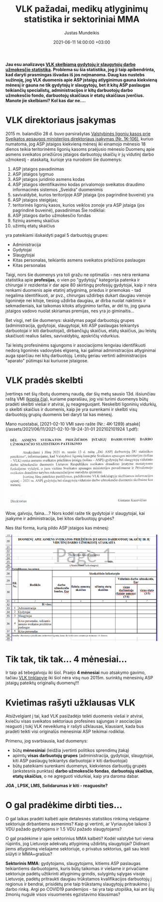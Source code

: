 ﻿---
title: VLK pažadai, medikų atlyginimų statistika ir sektoriniai MMA
date: 2021-06-11 14:00:00 +03:00
author: Justas Mundeikis
layout: post
comments: true
citation: true

image: /assets/2021/06/11/ban.jpg
thumbnail: /assets/2021/06/11/thumb.ban.jpg
categories:
 - Sveikatos apsauga
tags:
 - Sveikatos apsauga
 - Statistika
---

**Jau esu analizavęs [VLK skelbiamą gydytojų ir slaugytojų darbo užmokesčio statistiką](https://lithuanian-economy.net/2020/06/13/kodel-mirsta-viesasis-sektorius-lietuvoje/). Problema su šia statistika, jog ji taip apibendrinta, kad daryti prasmingas išvadas iš jos neįmanoma. Daug kas nustebs sužinoję, jog VLK duomenis apie ASP įstaigų atlyginimus gauna kiekvieną mėnesį ir gauna ne tik gydytojų ir slaugytojų, bet it kitų ASP paslaugas teikiančių specialistų, administracijos ir kitų darbuotojų darbo užmokesčio fondo, darbuotojų skaičiaus ir etatų skaičiaus įverčius. Manote jie skelbiami? Kol kas dar ne....**<!--more-->

# VLK direktoriaus įsakymas

2015 m. balandžio 28 d. buvo parsirašytas [Valstybinės ligonių kasos prie Sveikatos apsaugos ministerijos direktoriaus įsakymas (Nr. 1K-106)](https://e-seimas.lrs.lt/portal/legalAct/lt/TAD/0675f5e0edf211e4a8669450a5f0514d/asr?positionInSearchResults=0&searchModelUUID=ec2922c5-8863-4436-a268-ee3d3b87ae45), kuriuo numatoma, jog ASP įstaigos kiekvieną mėnesį iki einamojo mėnesio 18 dienos teikia teritorinėms ligonių kasoms praėjusio mėnesio Duomenų apie asmens sveikatos priežiūros įstaigos darbuotojų skaičių ir jų vidutinį darbo užmokestį - ataskaitą, kurioje yra nurodomi šie duomenys:

1. ASP įstaigos pavadinimas
2. ASP įstaigos lygmuo
3. ASP įstaigos juridinio asmens kodas
4. ASP įstaigos identifikavimo kodas privalomojo sveikatos draudimo informacinės sistemos „Sveidra“
duomenimis
5. savivaldybė, kurios teritorijoje ASP įstaiga (jos pagrindinė buveinė) yra
6. ASP įstaigos steigėjas;
7. teritorinės ligonių kasos, kurios veiklos zonoje yra ASP įstaiga (jos pagrindinė buveinė), pavadinimas
Šie rodikliai:
8. ASP įstaigos darbo užmokesčio fondas
9. fizinių asmenų skaičius
10. užimtų etatų skaičius

yra pateikiami išskaidyti pagal 5 darbuotojų grupes:

* Administracija
* Gydytojai
* Slaugytojai
* Kitas personalas, teikiantis asmens sveikatos priežiūros paslaugas
* Kitas personalas

Taigi, nors šie duomenys yra toli gražu ne optimalūs - nes nėra renkama statistika apie **profesijas**, o vien po "gydytojų" kategorija patenka ir chirurgai ir rezidentai ir dar apie 80 skirtingų profesijų gydytojai, kaip ir nėra renkami duomenis apie etatinį atlyginimą, priedus ir priemokas - tad negalima identifikuoti, ar pvz., chirurgas uždirbęs dukart daugiau vienoje ligoninėje nei kitoje, tiesiog uždirba daugiau, ar dirba nuolat naktimis ir sekmadieniais, kai taikomas kitoks atlyginimo tarifas, ar dėl to, jog gauna įstaigos vadovo nuolat skiriamas premijas, nes yra jo giminaitis...

Bet visgi, net šie duomenys: skaidymas pagal darbuotojų grupes (administracija, gydytojai, slaugytojai, kiti ASP paslaugas teikiantys darbuotojai ir kiti darbuotojai), dirbančiųjų skaičius, etatų skaičius, jau leistų skaičiuoti realius šalies, savivaldybių, apskričių vidurkius.

Tai leistų profesinėms sąjungoms ir asociacijoms lengviau identifikuoti nedorą ligoninės vadovybės elgseną, kai galimai administracijos atlyginimai auga sparčiau nei kitų darbuotojų. Leistų geriau vertinti administracijos "aparato" pūtimąsi kai kuriuose įstaigose.

# VLK pradės skelbti

Įvertinęs net šių ribotų duomenų naudą, dar šių metų sausio 13d. išsiunčiau raštą VMI ([kopija čia](/assets/2021/06/11/raštas_VLK_dėl_ASPĮ_DU_detalios_statistikos.pdf)), kuriame paprašiau, jog visi turimi duomenys būtų pradėti skelbti viešai ir atvirai, jų neagreguojant. Neskelbti ligoninių vidurkių, o skelbti skaičius ir duomenis, kaip jie yra surenkami ir skelbti visų darbuotojų grupių duomenis bei daryti tai kas mėnesį.

Mano nuostabai, [2021-02-10 VMI savo rašte (Nr.: 4K-1289) atsakė](/assets/2021/06/11/2021-02-10-19-24-31-01 202102101924 1.pdf):

![](/assets/2021/06/11/vlk_ats.png)

Wow, galvoju, faina....? Nors kodėl rašte tik gydytojai ir slaugytojai, kai įsakyme ir administracija, bei kitos darbuotojų grupės?

Nes štai forma, kurią pildo ASP įstaigos kas mėnesį:

![](/assets/2021/06/11/forma.png)

# Tik tak, tik tak... 4 mėnesiai...

Ir taip aš tebegalvoju iki šiol. Praėjo **4 mėnesiai** nuo atsakymo gavimo, tačiau [VLK tinklapyje](https://ligoniukasa.lrv.lt/lt/atviri-duomenys-1/gydytoju-ir-slaugytoju-darbo-uzmokestis/darbo-uzmokestis-1) iki šiol nėra visų nuo 2015m. surinktų mėnesinių ASP įstaigų pateiktų originalių duomenų!!!

# Kvietimas rašyti užklausas VLK

Atsižvelgiant į tai, kad VLK pasižadėjo teikti duomenis viešai ir atvirai, kviečiu visas sveikatos sektoriaus profesines sąjungas ir asociacijas reaguoti į tokį VLK neveiklumą ir rašyti užklausas, klausiant, kada bus pradėti teikti visi originalūs mėnesiniai ASP teikimai rodikliai.

Primenu, jog svarbiausia, kad duomenys:

* būtų **mėnesiniai** (leidžia įvertinti politikos sprendimų įtaką)
* apimtų **visas darbuotojų grupes** (administracija, gydytojai, slaugytojai, kiti ASP paslaugų teikiantys darbuotojai ir kiti darbuotojai)
* būtų pateikiami surenkami duomenys, kiekvienos darbuotjų grupės (ankstesnis punktas) **darbo užmokesčio fondas**, **darbuotojų skaičius**, **etatų skaičius**, o ne agreguoti vidurkiai, kaip yra daroma dabar.


**JGA , LPSK, LMS, Solidarumas ir kiti - reaguosite?**

# O gal pradėkime dirbti ties...

O gal laikas pradėti kalbėti apie detalesnės statistikos rinkimą viešajame sektoriuje dirbantiems asmenims? Kaip gi vertinti, ar Vyriausybė laikosi 3 VDU pažado gydytojams ir 1.5 VDU pažado slaugytojams?

O gal pradėkime ir apie sektorinius MMA kalbėti? Kodėl valstybė turi viena rūpintis, jog Lietuvoje adekvatų atlyginimą uždirbtų slaugytojai? Didinant jiems atlyginimą viešajame sektoriuje, o privatus sektorius, gali sau leisti siūlyti ir MMA+grašius?

**Sektorinis MMA**: gydytojams, slaugytojams, kitiems ASP paslaugas teikiantiems darbuotojams, kuris būtų taikomas ir viešame ir privačiame sektoriuje padėtų užtikrinti atlyginimų grindis, sulygintų sąlygas visoje Lietuvoje, padėtų pritraukti daugiau trūkstamos kvalifikacijos darbuotojų į regionus ir bendrai, prisidėtų prie taip trūkstamų slaugytojų pritraukimo į darbo rinką. Argi po COVID19 pandemijos - tai yra taip utopiška, kai ant šių žmonių nugulė visos visuomenės egzistavimo klausimas?
